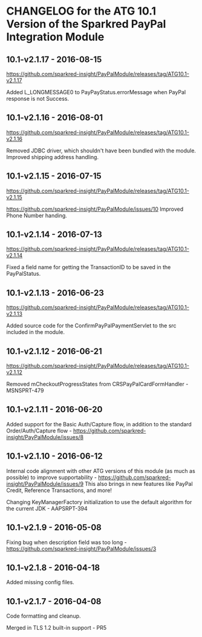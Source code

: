 # CHANGELOG for the ATG 10.1 Version of the Sparkred PayPal Integration Module

##	10.1-v2.1.17 - 2016-08-15
https://github.com/sparkred-insight/PayPalModule/releases/tag/ATG10.1-v2.1.17

Added L_LONGMESSAGE0 to PayPayStatus.errorMessage when PayPal response is not Success.

##	10.1-v2.1.16 - 2016-08-01
https://github.com/sparkred-insight/PayPalModule/releases/tag/ATG10.1-v2.1.16

Removed JDBC driver, which shouldn't have been bundled with the module.
Improved shipping address handling.


##	10.1-v2.1.15 - 2016-07-15
https://github.com/sparkred-insight/PayPalModule/releases/tag/ATG10.1-v2.1.15

https://github.com/sparkred-insight/PayPalModule/issues/10
Improved Phone Number handing.

##	10.1-v2.1.14 - 2016-07-13
https://github.com/sparkred-insight/PayPalModule/releases/tag/ATG10.1-v2.1.14

Fixed a field name for getting the TransactionID to be saved in the PayPalStatus.

##	10.1-v2.1.13 - 2016-06-23
https://github.com/sparkred-insight/PayPalModule/releases/tag/ATG10.1-v2.1.13

Added source code for the ConfirmPayPalPaymentServlet to the src included in the module.


##	10.1-v2.1.12 - 2016-06-21
https://github.com/sparkred-insight/PayPalModule/releases/tag/ATG10.1-v2.1.12

Removed mCheckoutProgressStates from CRSPayPalCardFormHandler - MSNSPRT-479


##	10.1-v2.1.11 - 2016-06-20

Added support for the Basic Auth/Capture flow, in addition to the standard Order/Auth/Capture flow - https://github.com/sparkred-insight/PayPalModule/issues/8



##	10.1-v2.1.10 - 2016-06-12

Internal code alignment with other ATG versions of this module (as much as possible) to improve supportability - https://github.com/sparkred-insight/PayPalModule/issues/9
This also brings in new features like PayPal Credit, Reference Transactions, and more!

Changing KeyManagerFactory initialization to use the default algorithm for the current JDK - AAPSRPT-394


##	10.1-v2.1.9 - 2016-05-08

Fixing bug when description field was too long - https://github.com/sparkred-insight/PayPalModule/issues/3

##	10.1-v2.1.8 - 2016-04-18

Added missing config files.


##	10.1-v2.1.7 - 2016-04-08

Code formatting and cleanup.

Merged in TLS 1.2 built-in support - PR5

